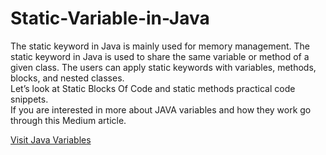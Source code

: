 # Static-Variable-in-Java
<p>The static keyword in Java is mainly used for memory management. The static keyword in Java is used to share the same variable or method of a given class. The users can apply static keywords with variables, methods, blocks, and nested classes.
<br>Let’s look at Static Blocks Of Code and static methods practical code snippets.
<br>If you are interested in more about JAVA variables and how they work go through this Medium article. </p>
<p>
<p><a href="https://medium.com/@rookantha">Visit Java Variables</a></p>

